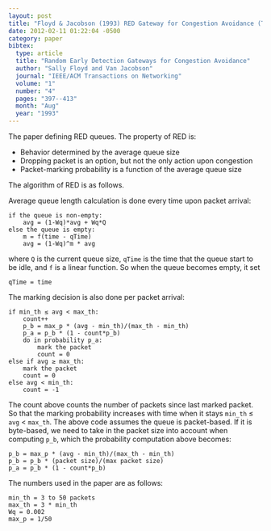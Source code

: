 ```yaml
---
layout: post
title: "Floyd & Jacobson (1993) RED Gateway for Congestion Avoidance (TON)"
date: 2012-02-11 01:22:04 -0500
category: paper
bibtex:
  type: article
  title: "Random Early Detection Gateways for Congestion Avoidance"
  author: "Sally Floyd and Van Jacobson"
  journal: "IEEE/ACM Transactions on Networking"
  volume: "1"
  number: "4"
  pages: "397--413"
  month: "Aug"
  year: "1993"
---
```

The paper defining RED queues. The property of RED is:

  - Behavior determined by the average queue size
  - Dropping packet is an option, but not the only action upon congestion
  - Packet-marking probability is a function of the average queue size

The algorithm of RED is as follows.

Average queue length calculation is done every time upon packet arrival:

    if the queue is non-empty:
        avg = (1-Wq)*avg + Wq*Q
    else the queue is empty:
        m = f(time - qTime)
        avg = (1-Wq)^m * avg

where `Q` is the current queue size, `qTime` is the time that the queue start to be idle, and `f` is a linear function. So when the queue becomes empty, it set

    qTime = time

The marking decision is also done per packet arrival:

    if min_th ≤ avg < max_th:
        count++
        p_b = max_p * (avg - min_th)/(max_th - min_th)
        p_a = p_b * (1 - count*p_b)
        do in probability p_a:
            mark the packet
            count = 0
    else if avg ≥ max_th:
        mark the packet
        count = 0
    else avg < min_th:
        count = -1

The count above counts the number of packets since last marked packet. So that the marking probability increases with time when it stays `min_th` ≤ `avg` < `max_th`. The above code assumes the queue is packet-based. If it is byte-based, we need to take in the packet size into account when computing `p_b`, which the probability computation above becomes:

    p_b = max_p * (avg - min_th)/(max_th - min_th)
    p_b = p_b * (packet size)/(max packet size)
    p_a = p_b * (1 - count*p_b)

The numbers used in the paper are as follows:

    min_th = 3 to 50 packets
    max_th = 3 * min_th
    Wq = 0.002
    max_p = 1/50
